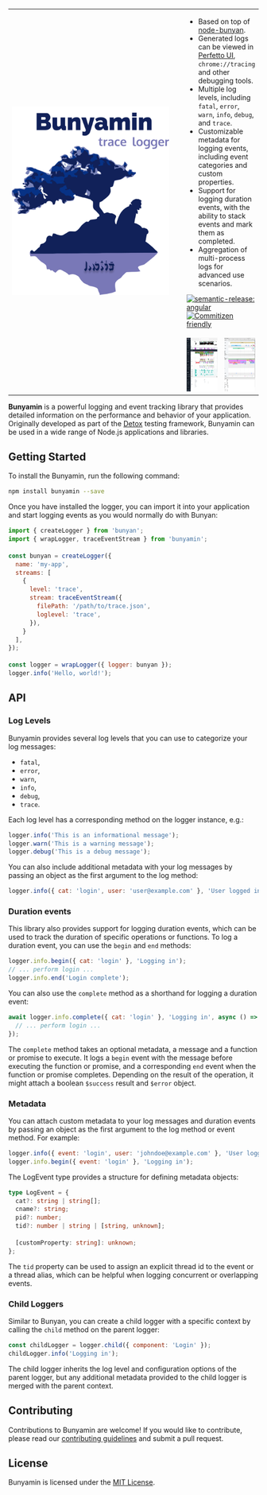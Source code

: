 <table align=center><tr><td rowspan=2 width="355px">
  <img src="https://raw.githubusercontent.com/wix-incubator/bunyamin/master/docs/images/bunyamin.png" width="317">
</td><td colspan="2" height="300" valign="top">

- Based on top of [node-bunyan](https://github.com/trentm/node-bunyan).
- Generated logs can be viewed in [Perfetto UI](https://ui.perfetto.dev), `chrome://tracing` and other debugging tools.
- Multiple log levels, including `fatal`, `error`, `warn`, `info`, `debug`, and `trace`.
- Customizable metadata for logging events, including event categories and custom properties.
- Support for logging duration events, with the ability to stack events and mark them as completed.
- Aggregation of multi-process logs for advanced use scenarios.

[![semantic-release: angular](https://img.shields.io/badge/semantic--release-angular-e10079?logo=semantic-release)](https://github.com/semantic-release/semantic-release)
[![Commitizen friendly](https://img.shields.io/badge/commitizen-friendly-brightgreen.svg)](http://commitizen.github.io/cz-cli/)

</td></tr><tr><td align="center">
  <img src="https://raw.githubusercontent.com/wix-incubator/bunyamin/master/docs/images/perfetto-ui.png" height="108px" />
</td><td align="center">
  <img src="https://raw.githubusercontent.com/wix-incubator/bunyamin/master/docs/images/chrome-trace.png" height="108px" />
</td></tr></table>

**Bunyamin** is a powerful logging and event tracking library that provides detailed information on the performance and behavior of your application. Originally developed as part of the [Detox](https://wix.github.io/Detox/) testing framework, Bunyamin can be used in a wide range of Node.js applications and libraries.

## Getting Started

To install the Bunyamin, run the following command:

```sh
npm install bunyamin --save
```

Once you have installed the logger, you can import it into your application and start logging events as you would
normally do with Bunyan:

```js
import { createLogger } from 'bunyan';
import { wrapLogger, traceEventStream } from 'bunyamin';

const bunyan = createLogger({
  name: 'my-app',
  streams: [
    {
      level: 'trace',
      stream: traceEventStream({
        filePath: '/path/to/trace.json',
        loglevel: 'trace',
      }),
    }
  ],
});

const logger = wrapLogger({ logger: bunyan });
logger.info('Hello, world!');
```

## API

### Log Levels

Bunyamin provides several log levels that you can use to categorize your log messages:

* `fatal`,
* `error`,
* `warn`,
* `info`,
* `debug`,
* `trace`.

Each log level has a corresponding method on the logger instance, e.g.:

```js
logger.info('This is an informational message');
logger.warn('This is a warning message');
logger.debug('This is a debug message');
```

You can also include additional metadata with your log messages by passing an object as the first argument to the log method:

```js
logger.info({ cat: 'login', user: 'user@example.com' }, 'User logged in');
```

### Duration events

This library also provides support for logging duration events, which can be used to track the duration of specific operations or functions. To log a duration event, you can use the `begin` and `end` methods:

```js
logger.info.begin({ cat: 'login' }, 'Logging in');
// ... perform login ...
logger.info.end('Login complete');
```

You can also use the `complete` method as a shorthand for logging a duration event:

```js
await logger.info.complete({ cat: 'login' }, 'Logging in', async () => {
  // ... perform login ...
});
```

The `complete` method takes an optional metadata, a message and a function or promise to execute. It logs a `begin` event with the message before executing the function or promise, and a corresponding `end` event when the function or promise completes. Depending on the result of the operation, it might attach a boolean `$success` result and `$error` object.

### Metadata

You can attach custom metadata to your log messages and duration events by passing an object as the first argument to the log method or event method. For example:

```js
logger.info({ event: 'login', user: 'johndoe@example.com' }, 'User logged in');
logger.info.begin({ event: 'login' }, 'Logging in');
```

The LogEvent type provides a structure for defining metadata objects:

```ts
type LogEvent = {
  cat?: string | string[];
  cname?: string;
  pid?: number;
  tid?: number | string | [string, unknown];

  [customProperty: string]: unknown;
};
```

The `tid` property can be used to assign an explicit thread id to the event or a thread alias,
which can be helpful when logging concurrent or overlapping events.

### Child Loggers

Similar to Bunyan, you can create a child logger with a specific context by calling the `child` method on the parent logger:

```js
const childLogger = logger.child({ component: 'Login' });
childLogger.info('Logging in');
```

The child logger inherits the log level and configuration options of the parent logger, but any additional metadata provided to the child logger is merged with the parent context.

## Contributing

Contributions to Bunyamin are welcome! If you would like to contribute, please read our [contributing guidelines](CONTRIBUTING.md) and submit a pull request.

## License

Bunyamin is licensed under the [MIT License](LICENSE).
